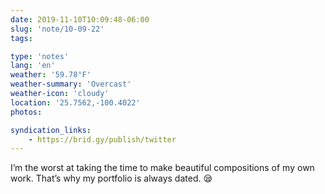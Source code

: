 ```yaml
---
date: 2019-11-10T10:09:48-06:00
slug: 'note/10-09-22'
tags:

type: 'notes'
lang: 'en'
weather: '59.78°F'
weather-summary: 'Overcast'
weather-icon: 'cloudy'
location: '25.7562,-100.4022'
photos:

syndication_links:
    - https://brid.gy/publish/twitter
---
```

I’m the worst at taking the time to make beautiful compositions of my own work. That’s why my portfolio is always dated. 😪